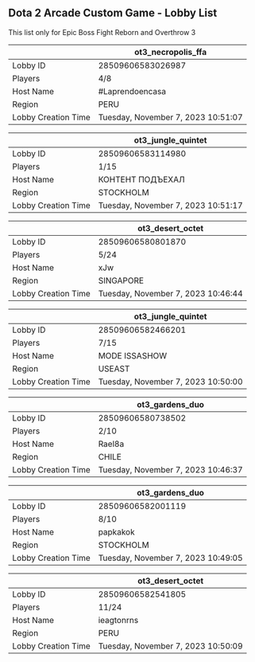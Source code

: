 ## Dota 2 Arcade Custom Game - Lobby List

This list only for Epic Boss Fight Reborn and Overthrow 3

|  | ot3_necropolis_ffa |
| ------ | ------ |
| Lobby ID | 28509606583026987 |
| Players | 4/8 |
| Host Name | #Laprendoencasa |
| Region | PERU |
| Lobby Creation Time | Tuesday, November 7, 2023 10:51:07 |


|  | ot3_jungle_quintet |
| ------ | ------ |
| Lobby ID | 28509606583114980 |
| Players | 1/15 |
| Host Name | КОНТЕНТ ПОДЪЕХАЛ |
| Region | STOCKHOLM |
| Lobby Creation Time | Tuesday, November 7, 2023 10:51:17 |


|  | ot3_desert_octet |
| ------ | ------ |
| Lobby ID | 28509606580801870 |
| Players | 5/24 |
| Host Name | xJw |
| Region | SINGAPORE |
| Lobby Creation Time | Tuesday, November 7, 2023 10:46:44 |


|  | ot3_jungle_quintet |
| ------ | ------ |
| Lobby ID | 28509606582466201 |
| Players | 7/15 |
| Host Name | MODE ISSASHOW |
| Region | USEAST |
| Lobby Creation Time | Tuesday, November 7, 2023 10:50:00 |


|  | ot3_gardens_duo |
| ------ | ------ |
| Lobby ID | 28509606580738502 |
| Players | 2/10 |
| Host Name | Rael8a |
| Region | CHILE |
| Lobby Creation Time | Tuesday, November 7, 2023 10:46:37 |


|  | ot3_gardens_duo |
| ------ | ------ |
| Lobby ID | 28509606582001119 |
| Players | 8/10 |
| Host Name | papkakok |
| Region | STOCKHOLM |
| Lobby Creation Time | Tuesday, November 7, 2023 10:49:05 |


|  | ot3_desert_octet |
| ------ | ------ |
| Lobby ID | 28509606582541805 |
| Players | 11/24 |
| Host Name | ieagtonrns |
| Region | PERU |
| Lobby Creation Time | Tuesday, November 7, 2023 10:50:09 |


